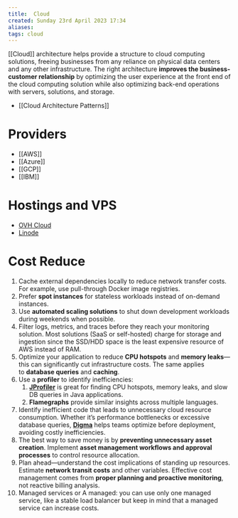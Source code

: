 ```yaml
---
title:  Cloud
created: Sunday 23rd April 2023 17:34
aliases: 
tags: cloud
---
```

[[Cloud]] architecture helps provide a structure to cloud computing solutions, freeing businesses from any reliance on physical data centers and any other infrastructure. The right architecture **improves the business-customer relationship** by optimizing the user experience at the front end of the cloud computing solution while also optimizing back-end operations with servers, solutions, and storage.

- [[Cloud Architecture Patterns]]
# Providers

- [[AWS]]
- [[Azure]]
- [[GCP]]
- [[IBM]]
# Hostings and VPS

- [OVH Cloud](https://www.ovhcloud.com/es-es/)
- [Linode](https://www.linode.com/)
# Cost Reduce

1. Cache external dependencies locally to reduce network transfer costs. For example, use pull-through Docker image registries.
2. Prefer **spot instances** for stateless workloads instead of on-demand instances.
3. Use **automated scaling solutions** to shut down development workloads during weekends when possible.
4. Filter logs, metrics, and traces before they reach your monitoring solution. Most solutions (SaaS or self-hosted) charge for storage and ingestion since the SSD/HDD space is the least expensive resource of AWS instead of RAM. 
5. Optimize your application to reduce **CPU hotspots** and **memory leaks**—this can significantly cut infrastructure costs. The same applies to **database queries** and **caching**.
6. Use a **profiler** to identify inefficiencies:
    1. [**JProfiler**](https://digma.ai/9-best-java-profilers-to-use-in-2024/) is great for finding CPU hotspots, memory leaks, and slow DB queries in Java applications.
    2. **Flamegraphs** provide similar insights across multiple languages.
7. Identify inefficient code that leads to unnecessary cloud resource consumption. Whether it’s performance bottlenecks or excessive database queries, [**Digma**](https://digma.ai/engineering-managers/) helps teams optimize before deployment, avoiding costly inefficiencies.
8. The best way to save money is by **preventing unnecessary asset creation**. Implement **asset management workflows and approval processes** to control resource allocation.
9. Plan ahead—understand the cost implications of standing up resources. Estimate **network transit costs** and other variables. Effective cost management comes from **proper planning and proactive monitoring**, not reactive billing analysis.
10. Managed services or A managed: you can use only one managed service, like a stable load balancer but keep in mind that a managed service can increase costs.